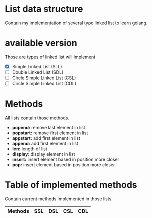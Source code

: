 # List data structure
Contain my implementation of several type linked list to learn golang.

# available version 
Those are types of linked list will implement
- [X] Simple Linked List (SLL)
- [ ] Double Linked List (SDL)
- [ ] Circle Simple Linked List (CSL)
- [ ] Circle Simple Linked List (CDL)

# Methods
All lists contain those methods.

- **popend:** remove last element in list
- **popstart:** remove first element in list
- **appstart:** add first element in list
- **append:** add first element in list
- **len:** length of list
- **display:** display element in list
- **insert:** insert element based in position more closer
- **pop:** insert element based in position more closer

# Table of implemented methods
Contain current methods implemented in those lists.

| Methods | SSL | DSL | CSL | CDL |
| ---- | ---- | ---- | ---- | ---- |
| popend | :heavy_check_mark: | | | |
| popstart| :heavy_check_mark: | | | |
| appstart | :heavy_check_mark: | | | |
| append| :heavy_check_mark: | | | |
| display | :heavy_check_mark: | | | |
| len| :heavy_check_mark: | | | |
| insert | :heavy_check_mark: | | | |
| pop| :white_check_mark: |  | | |

## version: 0.1.0
